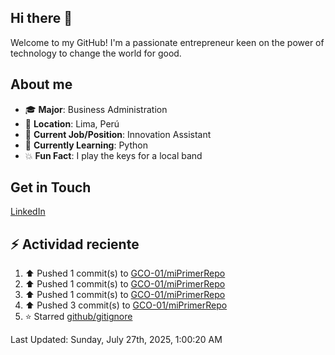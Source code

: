 ## Hi there 👋
Welcome to my GitHub! I'm a passionate entrepreneur keen on the power of technology to change the world for good.

## About me
- 🎓 **Major**: Business Administration
- 📍 **Location**: Lima, Perú
- 💼 **Current Job/Position**: Innovation Assistant
- 🌱 **Currently Learning**: Python
- 💥 **Fun Fact**: I play the keys for a local band

## Get in Touch
[LinkedIn](https://www.linkedin.com/in/gabriel-carpio-ochoa-717205220/)

## :zap: Actividad reciente
<!--RECENT_ACTIVITY:start-->
1. ⬆️ Pushed 1 commit(s) to [GCO-01/miPrimerRepo](https://github.com/GCO-01/miPrimerRepo)<br>
2. ⬆️ Pushed 1 commit(s) to [GCO-01/miPrimerRepo](https://github.com/GCO-01/miPrimerRepo)<br>
3. ⬆️ Pushed 1 commit(s) to [GCO-01/miPrimerRepo](https://github.com/GCO-01/miPrimerRepo)<br>
4. ⬆️ Pushed 3 commit(s) to [GCO-01/miPrimerRepo](https://github.com/GCO-01/miPrimerRepo)<br>
5. ⭐ Starred [github/gitignore](https://github.com/github/gitignore)<br>
<!--RECENT_ACTIVITY:end-->
<!--RECENT_ACTIVITY:last_update-->
Last Updated: Sunday, July 27th, 2025, 1:00:20 AM
<!--RECENT_ACTIVITY:last_update_end-->
